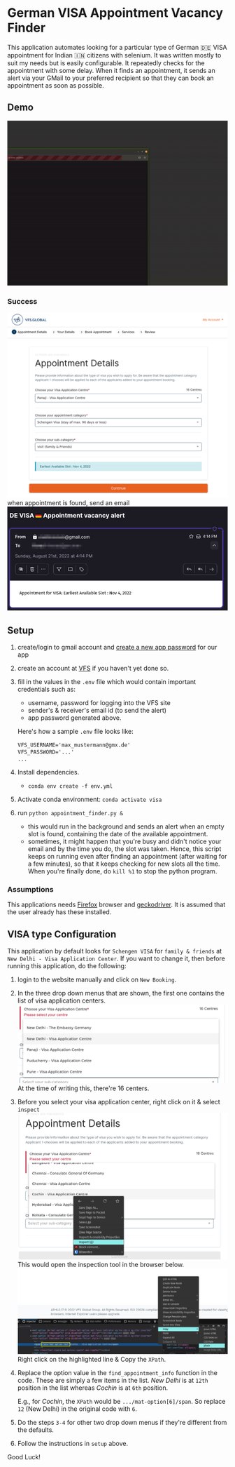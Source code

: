 # German VISA Appointment Vacancy Finder

This application automates looking for a particular type of German 🇩🇪 VISA appointment for Indian 🇮🇳 citizens with selenium. It was written mostly to suit my needs but is easily configurable.
It repeatedly checks for the appointment with some delay. When it finds an appointment, it sends an alert via your GMail to your preferred recipient so that they can book an appointment as soon as possible.

## Demo
![demo](media/demo.gif)

### Success
![appointment_found](media/appointment_found.png)
when appointment is found, send an email
![send_email](media/send_email.png)

## Setup
1. create/login to gmail account and [create a new app password](https://www.lifewire.com/get-a-password-to-access-gmail-by-pop-imap-2-1171882) for our app
2. create an account at [VFS](https://visa.vfsglobal.com/ind/en/deu/register) if you haven't yet done so.
3. fill in the values in the `.env` file which would contain important credentials such as:
    - username, password for logging into the VFS site
    - sender's & receiver's email id (to send the alert)
    - app password generated above.

   Here's how a sample `.env` file looks like:
   ```
   VFS_USERNAME='max_mustermann@gmx.de'
   VFS_PASSWORD='...'
   ...
   ```
4. Install dependencies.
    - `conda env create -f env.yml`
5. Activate conda environment: `conda activate visa`
6. run `python appointment_finder.py &`
    - this would run in the background and sends an alert when an empty slot is found, containing the date of the available appointment.
    - sometimes, it might happen that you're busy and didn't notice your email and by the time you do, the slot was taken. 
      Hence, this script keeps on running even after finding an appointment (after waiting for a few minutes), so that it keeps checking for new slots all the time.
      When you're finally done, do `kill %1` to stop the python program.

### Assumptions
This applications needs [Firefox](https://www.mozilla.org/en-US/firefox/new/) browser and [geckodriver](https://www.guru99.com/gecko-marionette-driver-selenium.html). It is assumed that the user already has these installed.

## VISA type Configuration
This application by default looks for `Schengen VISA` for `family & friends` at `New Delhi - Visa Application Center`. If you want to change it, then before running this application, do the following:
1. login to the website manually and click on `New Booking`.
2. In the three drop down menus that are shown, the first one contains the list of visa application centers.
    ![visa application center](media/drop_down_list.png)
    At the time of writing this, there're 16 centers.
3. Before you select your visa application center, right click on it & select `inspect`
    ![inspect_1](media/inspect_1.png)
    This would open the inspection tool in the browser below.
    ![inspect_2](media/inspect_2.png)
    Right click on the highlighted line & Copy the `XPath`.
4. Replace the option value in the `find_appointment_info` function in the code. These are simply a few items in the list. _New Delhi_ is at `12th` position in the list whereas _Cochin_ is at `6th` position.

    E.g., for _Cochin_, the `XPath` would be `.../mat-option[6]/span`. So replace `12` (New Delhi) in the original code with `6`.
5. Do the steps `3-4` for other two drop down menus if they're different from the defaults.
6. Follow the instructions in `setup` above.


Good Luck!
